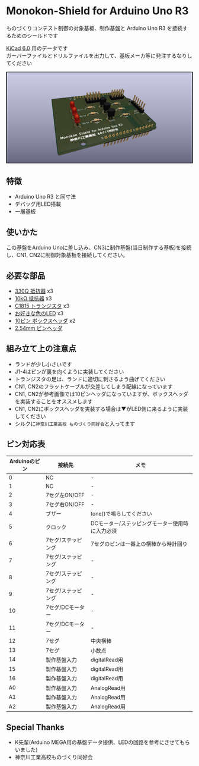# Monokon-Shield for Arduino Uno R3

ものづくりコンテスト制御の対象基板、制作基盤と Arduino Uno R3 を接続するためのシールドです

[KiCad 6.0](https://www.kicad.org/) 用のデータです  
ガーバーファイルとドリルファイルを出力して、基板メーカ等に発注するなりしてください

![参考画像](https://github.com/jinnosukeKato/Monokon-Shield-For-Arduino-Uno-R3/blob/master/reference.png)

## 特徴

- Arduino Uno R3 と同寸法
- デバッグ用LED搭載
- 一層基板

## 使いかた

この基盤をArduino Unoに差し込み、CN3に制作基盤(当日制作する基板)を接続し、CN1, CN2に制御対象基板を接続してください。

## 必要な部品

- [330Ω 抵抗器](https://akizukidenshi.com/catalog/g/gR-25331/) x3
- [10kΩ 抵抗器](https://akizukidenshi.com/catalog/g/gR-25103/) x3
- [C1815 トランジスタ](https://akizukidenshi.com/catalog/g/gI-06475/) x3
- [お好きな色のLED](https://akizukidenshi.com/catalog/g/gI-11333/) x3
- [10ピン ボックスヘッダ](https://akizukidenshi.com/catalog/g/gC-12664/) x2
- [2.54mm ピンヘッダ](https://akizukidenshi.com/catalog/g/gC-00167/)

## 組み立て上の注意点

- ランドが少し小さいです
- J1-4はピンが裏を向くように実装してください
- トランジスタの足は、ランドに適切に刺さるよう曲げてください
- CN1, CN2のフラットケーブルが交差してしまう配線になっています
- CN1, CN2が参考画像では10ピンヘッダになっていますが、ボックスヘッダを実装することをオススメします
- CN1, CN2にボックスヘッダを実装する場合は▼がLED側に来るように実装してください
- シルクに`神奈川工業高校 ものづくり同好会`と入ってます

## ピン対応表

| Arduinoのピン | 接続先 | メモ |
| --- | --- | --- |
| 0 | NC | - |
| 1 | NC | - |
| 2 | 7セグ左ON/OFF | - |
| 3 | 7セグ右ON/OFF | - |
| 4 | ブザー | tone()で鳴らしてください |
| 5 | クロック | DCモーター/ステッピングモーター使用時に入力必須 |
| 6 | 7セグ/ステッピング | 7セグのピンは一番上の横棒から時計回り |
| 7 | 7セグ/ステッピング | - |
| 8 | 7セグ/ステッピング | - |
| 9 | 7セグ/ステッピング | - |
| 10 | 7セグ/DCモーター | - |
| 11 | 7セグ/DCモーター | - |
| 12 | 7セグ | 中央横棒 |
| 13 | 7セグ | 小数点 |
| 14 | 製作基盤入力 | digitalRead用 |
| 15 | 製作基盤入力 | digitalRead用 |
| 16 | 製作基盤入力 | digitalRead用 |
| A0 | 製作基盤入力 | AnalogRead用 |
| A1 | 製作基盤入力 | AnalogRead用 |
| A2 | 製作基盤入力 | AnalogRead用 |

## Special Thanks

- K先輩(Arduino MEGA用の基盤データ提供、LEDの回路を参考にさせてもらいました)
- 神奈川工業高校ものづくり同好会

